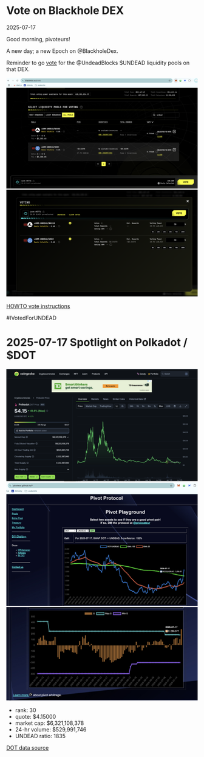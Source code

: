 # Vote on Blackhole DEX

2025-07-17

Good morning, pivoteurs!

A new day; a new Epoch on @BlackholeDex.

Reminder to go [vote](https://blackhole.xyz/vote) for the @UndeadBlocks $UNDEAD liquidity pools on that DEX.

![Blackhole DEX voting page](imgs/01a-vote.png)
![Vote for $UNDEAD LPs](imgs/01b-voted.png)

[HOWTO vote instructions](https://x.com/pivocateur/status/1945637734682341791)

#IVotedForUNDEAD 
# 2025-07-17 Spotlight on Polkadot / $DOT 

![Coingecko chart for DOT](imgs/02a-dot.png) 
![DOT / UNDEAD ratio](imgs/02b-ratio.png) 
![DOT / UNDEAD ratio δ](imgs/02c-delta.png) 


* rank: 30 
* quote: $4.15000 
* market cap: $6,321,108,378 
* 24-hr volume: $529,991,746 
* UNDEAD ratio: 1835 

[DOT data source](https://www.coingecko.com/en/coins/polkadot) 

